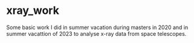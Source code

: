 # xray_work
Some basic work I did in summer vacation during masters in 2020 and in summer vacattion of 2023  to analyse x-ray data from space telescopes.
